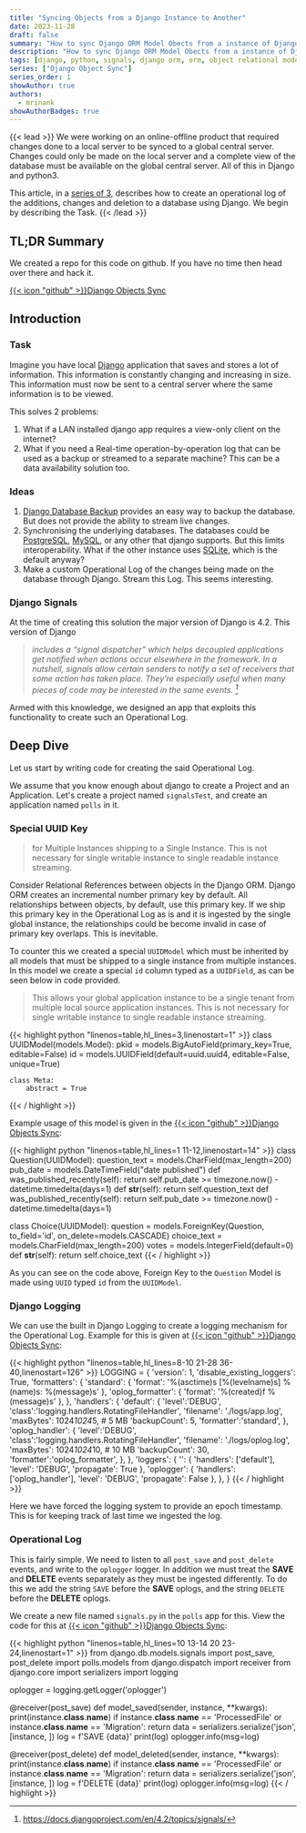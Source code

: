 ```yaml
---
title: "Syncing Objects from a Django Instance to Another"
date: 2023-11-28
draft: false
summary: "How to sync Django ORM Model Obects from a instance of Django to another?"
description: "How to sync Django ORM Model Obects from a instance of Django to another?"
tags: [django, python, signals, django orm, orm, object relational model, python3, operational log, oplog]
series: ["Django Object Sync"]
series_order: 1
showAuthor: true
authors:
  - mrinank
showAuthorBadges: true
---
```

{{< lead >}}
We were working on an online-offline product that required changes done to a local server to be synced to a global central server. 
Changes could only be made on the local server and a complete view of the database must be available on the global central server. 
All of this in Django and python3.

This article, in a [series of 3](/series/django-object-sync/), describes how to create an operational log of the additions, changes and deletion to a database using Django. We begin by describing the Task.
{{< /lead >}}

## TL;DR Summary

We created a repo for this code on github.
If you have no time then head over there and hack it.

[{{< icon "github" >}}Django Objects Sync](https://github.com/CodeBallistix/djangoObjectsSync)

## Introduction

### Task

Imagine you have local [Django](https://www.djangoproject.com/) application that saves and stores a lot of information. 
This information is constantly changing and increasing in size. 
This information must now be sent to a central server where the same information is to be viewed.

This solves 2 problems:
1. What if a LAN installed django app requires a view-only client on the internet?
1. What if you need a Real-time operation-by-operation log that can be used as a backup or streamed to a separate machine?
  This can be a data availability solution too.

### Ideas

1. [Django Database Backup](https://django-dbbackup.readthedocs.io/en/master/) provides an easy way to backup the database.
  But does not provide the ability to stream live changes.
1. Synchronising the underlying databases.
  The databases could be [PostgreSQL](https://www.postgresql.org/), [MySQL](https://www.mysql.com/),
  or any other that django supports. But this limits interoperability.
  What if the other instance uses [SQLite](https://www.sqlite.org/index.html), which is the default anyway?
1. Make a custom Operational Log of the changes being made on the database through Django. 
  Stream this Log. This seems interesting.

### Django Signals

At the time of creating this solution the major version of Django is 4.2.
This version of Django 

> <cite>includes a “signal dispatcher” which helps decoupled applications 
> get notified when actions occur elsewhere in the framework. 
> In a nutshell, signals allow certain senders to notify 
> a set of receivers that some action has taken place. 
> They’re especially useful when many pieces of code may be interested in the same events.
> [^1]</cite>

[^1]: <https://docs.djangoproject.com/en/4.2/topics/signals/>

Armed with this knowledge, we designed an app that exploits
this functionality to create such an Operational Log.

## Deep Dive

Let us start by writing code for creating the said Operational Log.

We assume that you know enough about django to create a Project
and an Application. Let's create a project named `signalsTest`,
and create an application named `polls` in it.

### Special UUID Key
> for Multiple Instances shipping to a Single Instance. This is not necessary for
> single writable instance to single readable instance streaming.

Consider Relational References between objects in the Django ORM.
Django ORM creates an incremental number primary key by default.
All relationships between objects, by default, use this primary key.
If we ship this primary key in the Operational Log as is and it is
ingested by the single global instance, the relationships could be become
invalid in case of primary key overlaps. This is inevitable.

To counter this we created a special `UUIDModel` which must be
inherited by all models that must be shipped to a single instance 
from multiple instances. In this model we create a special `id`
column typed as a `UUIDField`, as can be seen below in code provided.

> This allows your global application instance to be a single tenant from 
> multiple local source application instances. This is not necessary for
> single writable instance to single readable instance streaming.

{{< highlight python "linenos=table,hl_lines=3,linenostart=1" >}}
class UUIDModel(models.Model):
    pkid = models.BigAutoField(primary_key=True, editable=False)
    id = models.UUIDField(default=uuid.uuid4, editable=False, unique=True)

    class Meta:
        abstract = True
{{< / highlight >}}

Example usage of this model is given in the 
[{{< icon "github" >}}Django Objects Sync](https://github.com/CodeBallistix/djangoObjectsSync/blob/blog/polls/models.py):

{{< highlight python "linenos=table,hl_lines=1 11-12,linenostart=14" >}}
class Question(UUIDModel):
    question_text = models.CharField(max_length=200)
    pub_date = models.DateTimeField("date published")
    def was_published_recently(self):
        return self.pub_date >= timezone.now() - datetime.timedelta(days=1)
    def __str__(self):
        return self.question_text
    def was_published_recently(self):
        return self.pub_date >= timezone.now() - datetime.timedelta(days=1)

class Choice(UUIDModel):
    question = models.ForeignKey(Question, to_field='id', on_delete=models.CASCADE)
    choice_text = models.CharField(max_length=200)
    votes = models.IntegerField(default=0)
    def __str__(self):
        return self.choice_text
{{< / highlight >}}

As you can see on the code above, Foreign Key to the `Question` Model is made using
`UUID` typed `id` from the `UUIDModel`.

### Django Logging

We can use the built in Django Logging to create a logging 
mechanism for the Operational Log. Example for this is given at
[{{< icon "github" >}}Django Objects Sync](https://github.com/CodeBallistix/djangoObjectsSync/blob/blog/signalsTest/settings.py):

{{< highlight python "linenos=table,hl_lines=8-10 21-28 36-40,linenostart=126" >}}
LOGGING = {
    'version': 1,
    'disable_existing_loggers': True,
    'formatters': {
        'standard': {
            'format': '%(asctime)s [%(levelname)s] %(name)s: %(message)s'
        },
        'oplog_formatter': {
            'format': '%(created)f %(message)s'
        },
    },
    'handlers': {
        'default': {
            'level':'DEBUG',
            'class':'logging.handlers.RotatingFileHandler',
            'filename': './logs/app.log',
            'maxBytes': 1024*1024*5, # 5 MB
            'backupCount': 5,
            'formatter':'standard',
        },
        'oplog_handler': {
            'level':'DEBUG',
            'class':'logging.handlers.RotatingFileHandler',
            'filename': './logs/oplog.log',
            'maxBytes': 1024*1024*10, # 10 MB
            'backupCount': 30,
            'formatter':'oplog_formatter',
        },
    },
    'loggers': {
        '': {
            'handlers': ['default'],
            'level': 'DEBUG',
            'propagate': True
        },
        'oplogger': { 
            'handlers': ['oplog_handler'],
            'level': 'DEBUG',
            'propagate': False
        },
    },
}
{{< / highlight >}}

Here we have forced the logging system to provide an epoch timestamp.
This is for keeping track of last time we ingested the log.

### Operational Log

This is fairly simple. We need to listen to all `post_save` and `post_delete`
events, and write to the `oplogger` logger. 
In addition we must treat the **SAVE**
and **DELETE** events separately as they must be ingested differently.
To do this we add the string `SAVE` before the **SAVE** oplogs, and 
the string `DELETE` before the **DELETE** oplogs.

We create a new file named `signals.py` in the `polls` app for this. View the code for this at 
[{{< icon "github" >}}Django Objects Sync](https://github.com/CodeBallistix/djangoObjectsSync/blob/blog/polls/signals.py):

{{< highlight python "linenos=table,hl_lines=10 13-14 20 23-24,linenostart=1" >}}
from django.db.models.signals import post_save, post_delete
import polls.models
from django.dispatch import receiver
from django.core import serializers
import logging

oplogger = logging.getLogger('oplogger')

 
@receiver(post_save) 
def model_saved(sender, instance, **kwargs):
    print(instance.__class__.__name__)
    if instance.__class__.__name__ == 'ProcessedFile' or instance.__class__.__name__ == 'Migration':
        return
    data = serializers.serialize('json', [instance, ])
    log = f'SAVE {data}'
    print(log)
    oplogger.info(msg=log)

@receiver(post_delete) 
def model_deleted(sender, instance, **kwargs):
    print(instance.__class__.__name__)
    if instance.__class__.__name__ == 'ProcessedFile' or instance.__class__.__name__ == 'Migration':
        return
    data = serializers.serialize('json', [instance, ])
    log = f'DELETE {data}'
    print(log)
    oplogger.info(msg=log)
{{< / highlight >}}